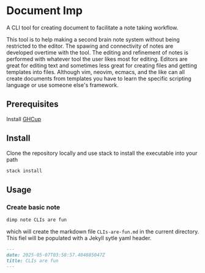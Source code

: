 # Document Imp

A CLI tool for creating document to facilitate a note taking workflow. 

This tool is to help making a second brain note system without being
restricted to the editor. The spawing and connectivity of notes 
are developed overtime with the tool. The editing and refinement of
notes is performed with whatever tool the user likes most for editing.
Editors are great for editing text and sometimes less great for
creating files and getting templates into files. Although vim,
neovim, ecmacs, and the like can all create documents from templates
you have to learn the specific scripting language or use someone
else's framework.

## Prerequisites

Install [GHCup](https://www.haskell.org/ghcup/)

## Install

Clone the repository locally and use stack to install the executable
into your path

```bash
stack install
```

## Usage

### Create basic note

```bash
dimp note CLIs are fun
```
which will create the markdown file `CLIs-are-fun.md` in the current
directory. This fiel will be populated with a Jekyll sytle yaml
header.

``` markdown
---
date: 2025-05-07T03:58:57.404885047Z
title: CLIs are fun
---
```
